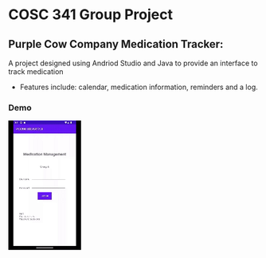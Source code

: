# COSC 341 Group Project

## Purple Cow Company Medication Tracker:

A project designed using Andriod Studio and Java to provide an interface to track medication

- Features include: calendar, medication information, reminders and a log.

### Demo

![Alt text](AndroidUIdemo.gif)
